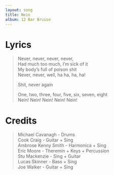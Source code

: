 ```yaml
---
layout: song
title: Nein
album: 12 Bar Bruise
---
```


# Lyrics

> Never, never, never, never,   
> Had much too much, I’m sick of it   
> My body’s full of poison shit   
> Never, never, well, ha ha, ha, ha!   
>    
> Shit, never again   
>    
> One, two, three, four, five, six, seven, eight   
> Nein! Nein! Nein! Nein! Nein!   

# Credits

> Michael Cavanagh - Drums  
> Cook Craig - Guitar + Sing  
> Ambrose Kenny Smith - Harmonica + Sing  
> Eric Moore - Theremin + Keys + Percussion  
> Stu Mackenzie - Sing + Guitar  
> Lucas Skinner - Bass + Sing  
> Joe Walker - Guitar + Sing  
